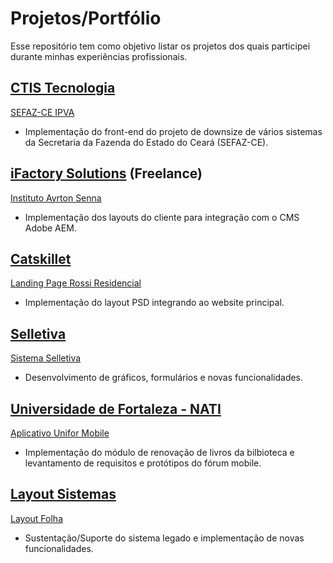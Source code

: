 # Projetos/Portfólio
Esse repositório tem como objetivo listar os projetos dos quais participei durante minhas experiências profissionais.


## [CTIS Tecnologia](https://www.ctis.com.br/) 
[SEFAZ-CE IPVA](http://www2.sefaz.ce.gov.br/ipva/)
+ Implementação do front-end do projeto de downsize de vários sistemas da Secretaria da Fazenda do Estado do Ceará (SEFAZ-CE).


## [iFactory Solutions](http://www.ifactory.com.br/) (Freelance)
[Instituto Ayrton Senna](http://institutoayrtonsenna.org.br/)
+ Implementação dos layouts do cliente para integração com o CMS Adobe AEM.


## [Catskillet](https://catskillet.com/) 
[Landing Page Rossi Residencial](http://www.rossiresidencial.com.br/5anoscondominio)
+ Implementação do layout PSD integrando ao website principal.


## [Selletiva](http://www.selletiva.com.br/) 
[Sistema Selletiva](https://sistema.selletiva.com.br/)
+ Desenvolvimento de gráficos, formulários e novas funcionalidades.


## [Universidade de Fortaleza - NATI](http://www.unifor.br/) 
[Aplicativo Unifor Mobile](https://play.google.com/store/apps/details?id=br.unifor.mobile)
+ Implementação do módulo de renovação de livros da bilbioteca e levantamento de requisitos e protótipos do fórum mobile.


## [Layout Sistemas](http://layoutsistemas.com.br/) 
[Layout Folha](http://layoutsistemas.com.br/produtos.php?id=1)
+ Sustentação/Suporte do sistema legado e implementação de novas funcionalidades.




